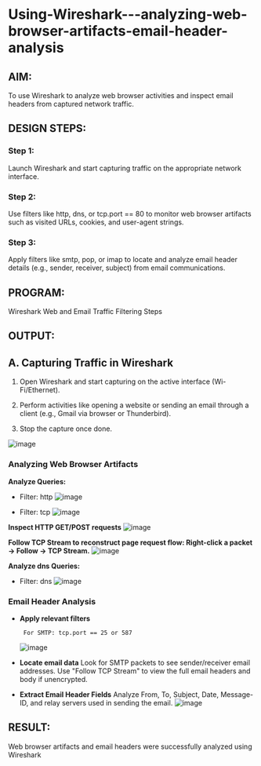 # Using-Wireshark---analyzing-web-browser-artifacts-email-header-analysis
## AIM:
To use Wireshark to analyze web browser activities and inspect email headers from captured network traffic.

## DESIGN STEPS:
### Step 1:
Launch Wireshark and start capturing traffic on the appropriate network interface.

### Step 2:
Use filters like http, dns, or tcp.port == 80 to monitor web browser artifacts such as visited URLs, cookies, and user-agent strings.

### Step 3:
Apply filters like smtp, pop, or imap to locate and analyze email header details (e.g., sender, receiver, subject) from email communications.

## PROGRAM:
Wireshark Web and Email Traffic Filtering Steps

## OUTPUT:
## **A. Capturing Traffic in Wireshark**

1. Open Wireshark and start capturing on the active interface (Wi-
Fi/Ethernet).

2. Perform activities like opening a website or sending an email through a
client (e.g., Gmail via browser or Thunderbird).
3. Stop the capture once done.

![image](https://github.com/user-attachments/assets/aa316b69-316c-495d-926f-d11c3823a216)

### **Analyzing Web Browser Artifacts**
**Analyze Queries:**
- Filter: http
  ![image](https://github.com/user-attachments/assets/ca5513bb-cf33-4a94-ba74-68a3f46c8ab9)

- Filter: tcp
  ![image](https://github.com/user-attachments/assets/0eb05ec7-0769-430a-aaad-ac9cd331141d)


**Inspect HTTP GET/POST requests**
![image](https://github.com/user-attachments/assets/39fe12c9-53d1-4ad5-8d9c-5d84b516acf9)

**Follow TCP Stream to reconstruct page request flow:  Right-click a packet → Follow → TCP Stream.**
![image](https://github.com/user-attachments/assets/a2dcd3cb-b9eb-4fe6-a8db-75a0cd0a449f)

**Analyze dns Queries:**
- Filter: dns
![image](https://github.com/user-attachments/assets/98dd7c75-346b-4bc9-a07a-1213d3e2c8db)

### Email Header Analysis
- **Apply relevant filters**
  ```
   For SMTP: tcp.port == 25 or 587
  ```
   ![image](https://github.com/user-attachments/assets/625d9c10-4174-49ed-aafd-52ee30395e2d)
       
- **Locate email data**
    Look for SMTP packets to see sender/receiver email addresses.
    Use "Follow TCP Stream" to view the full email headers and body if unencrypted.
  
- **Extract Email Header Fields**
   Analyze From, To, Subject, Date, Message-ID, and relay servers used in sending the email.
  ![image](https://github.com/user-attachments/assets/0ca76b9a-46d4-4ea7-879c-4723ed84982b)
     

## RESULT:
Web browser artifacts and email headers were successfully analyzed using Wireshark
